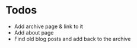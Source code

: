 # Todos
* Add archive page & link to it
* Add about page
* Find old blog posts and add back to the archive
